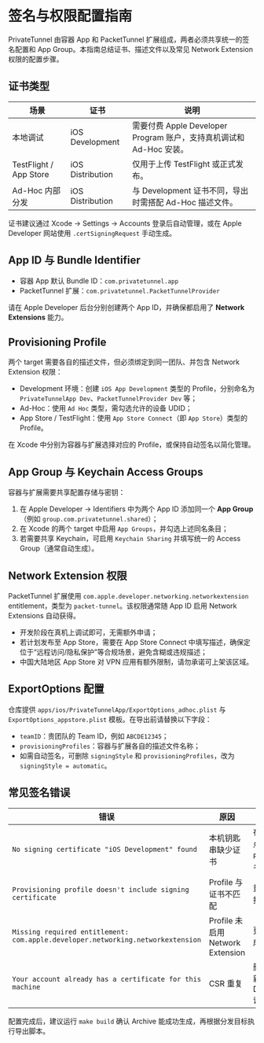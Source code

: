 # 签名与权限配置指南

PrivateTunnel 由容器 App 和 PacketTunnel 扩展组成，两者必须共享统一的签名配置和 App Group。本指南总结证书、描述文件以及常见 Network Extension 权限的配置步骤。

## 证书类型

| 场景 | 证书 | 说明 |
| --- | --- | --- |
| 本地调试 | iOS Development | 需要付费 Apple Developer Program 账户，支持真机调试和 Ad-Hoc 安装。|
| TestFlight / App Store | iOS Distribution | 仅用于上传 TestFlight 或正式发布。|
| Ad-Hoc 内部分发 | iOS Distribution | 与 Development 证书不同，导出时需搭配 Ad-Hoc 描述文件。|

证书建议通过 Xcode → Settings → Accounts 登录后自动管理，或在 Apple Developer 网站使用 `.certSigningRequest` 手动生成。

## App ID 与 Bundle Identifier

- 容器 App 默认 Bundle ID：`com.privatetunnel.app`
- PacketTunnel 扩展：`com.privatetunnel.PacketTunnelProvider`

请在 Apple Developer 后台分别创建两个 App ID，并确保都启用了 **Network Extensions** 能力。

## Provisioning Profile

两个 target 需要各自的描述文件，但必须绑定到同一团队、并包含 Network Extension 权限：

- Development 环境：创建 `iOS App Development` 类型的 Profile，分别命名为 `PrivateTunnelApp Dev`、`PacketTunnelProvider Dev` 等；
- Ad-Hoc：使用 `Ad Hoc` 类型，需勾选允许的设备 UDID；
- App Store / TestFlight：使用 `App Store Connect`（即 `App Store`）类型的 Profile。

在 Xcode 中分别为容器与扩展选择对应的 Profile，或保持自动签名以简化管理。

## App Group 与 Keychain Access Groups

容器与扩展需要共享配置存储与密钥：

1. 在 Apple Developer → Identifiers 中为两个 App ID 添加同一个 **App Group**（例如 `group.com.privatetunnel.shared`）；
2. 在 Xcode 的两个 target 中启用 `App Groups`，并勾选上述同名条目；
3. 若需要共享 Keychain，可启用 `Keychain Sharing` 并填写统一的 Access Group（通常自动生成）。

## Network Extension 权限

PacketTunnel 扩展使用 `com.apple.developer.networking.networkextension` entitlement，类型为 `packet-tunnel`。该权限通常随 App ID 启用 Network Extensions 自动获得。

- 开发阶段在真机上调试即可，无需额外申请；
- 若计划发布至 App Store，需要在 App Store Connect 中填写描述，确保定位于“远程访问/隐私保护”等合规场景，避免含糊或违规描述；
- 中国大陆地区 App Store 对 VPN 应用有额外限制，请勿承诺可上架该区域。

## ExportOptions 配置

仓库提供 `apps/ios/PrivateTunnelApp/ExportOptions_adhoc.plist` 与 `ExportOptions_appstore.plist` 模板。在导出前请替换以下字段：

- `teamID`：贵团队的 Team ID，例如 `ABCDE12345`；
- `provisioningProfiles`：容器与扩展各自的描述文件名称；
- 如需自动签名，可删除 `signingStyle` 和 `provisioningProfiles`，改为 `signingStyle = automatic`。

## 常见签名错误

| 错误 | 原因 | 解决 |
| --- | --- | --- |
| `No signing certificate "iOS Development" found` | 本机钥匙串缺少证书 | 在 Xcode Accounts 页面点击 `Download Manual Profiles` 或重新生成证书。|
| `Provisioning profile doesn't include signing certificate` | Profile 与证书不匹配 | 重新在 Developer 网站选择正确证书后下载。|
| `Missing required entitlement: com.apple.developer.networking.networkextension` | Profile 未启用 Network Extension | 更新 App ID 功能并重新生成 Profile。|
| `Your account already has a certificate for this machine` | CSR 重复 | 删除旧证书或撤销后再创建新的 Development/Distribution 证书。|

配置完成后，建议运行 `make build` 确认 Archive 能成功生成，再根据分发目标执行导出脚本。
